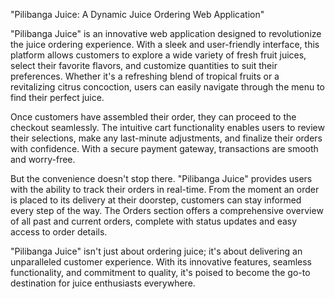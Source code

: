 "Pilibanga Juice: A Dynamic Juice Ordering Web Application"

"Pilibanga Juice" is an innovative web application designed to revolutionize the juice ordering experience. With a sleek and user-friendly interface, this platform allows customers to explore a wide variety of fresh fruit juices, select their favorite flavors, and customize quantities to suit their preferences. Whether it's a refreshing blend of tropical fruits or a revitalizing citrus concoction, users can easily navigate through the menu to find their perfect juice.

Once customers have assembled their order, they can proceed to the checkout seamlessly. The intuitive cart functionality enables users to review their selections, make any last-minute adjustments, and finalize their orders with confidence. With a secure payment gateway, transactions are smooth and worry-free.

But the convenience doesn't stop there. "Pilibanga Juice" provides users with the ability to track their orders in real-time. From the moment an order is placed to its delivery at their doorstep, customers can stay informed every step of the way. The Orders section offers a comprehensive overview of all past and current orders, complete with status updates and easy access to order details.

"Pilibanga Juice" isn't just about ordering juice; it's about delivering an unparalleled customer experience. With its innovative features, seamless functionality, and commitment to quality, it's poised to become the go-to destination for juice enthusiasts everywhere.
